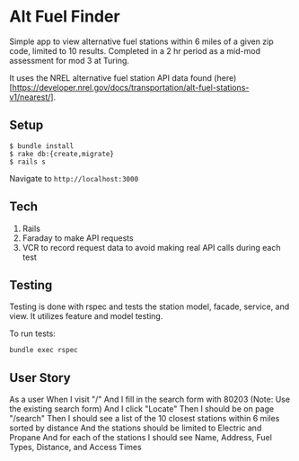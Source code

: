 # Alt Fuel Finder

Simple app to view alternative fuel stations within 6 miles of a given zip code, limited to 10 results. Completed in a 2 hr period as a mid-mod assessment for mod 3 at Turing. 

It uses the NREL alternative fuel station API data found (here)[https://developer.nrel.gov/docs/transportation/alt-fuel-stations-v1/nearest/]. 

## Setup

```
$ bundle install
$ rake db:{create,migrate}
$ rails s
```

Navigate to `http://localhost:3000`

## Tech

1. Rails
1. Faraday to make API requests
1. VCR to record request data to avoid making real API calls during each test

## Testing

Testing is done with rspec and tests the station model, facade, service, and view. It utilizes feature and model testing.

To run tests:
```
bundle exec rspec
```

## User Story
As a user
When I visit "/"
And I fill in the search form with 80203 (Note: Use the existing search form)
And I click "Locate"
Then I should be on page "/search"
Then I should see a list of the 10 closest stations within 6 miles sorted by distance
And the stations should be limited to Electric and Propane
And for each of the stations I should see Name, Address, Fuel Types, Distance, and Access Times